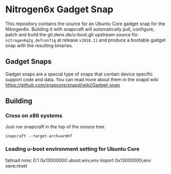 # Nitrogen6x Gadget Snap

This repository contains the source for an Ubuntu Core gadget snap
for the Nitrogen6x. Building it with snapcraft will
automatically pull, configure, patch and build the git.denx.de/u-boot.git
upstream source for `nitrogen6q2g_defconfig` at release `v2018.11` and produce
a bootable gadget snap with the resulting binaries.

## Gadget Snaps

Gadget snaps are a special type of snaps that contain device specific support
code and data. You can read more about them in the snapd wiki
https://github.com/snapcore/snapd/wiki/Gadget-snap

## Building

### Cross on x86 systems

Just run snapcraft in the top of the srouce tree.

```
snapcraft --target-arch=armhf
```

### Loading u-boot environment setting for Ubuntu Core

fatload mmc 0:1 0x13000000 uboot.env;env import 0x13000000;env save;reset

